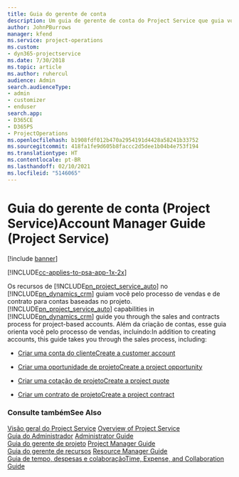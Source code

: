 ```yaml
---
title: Guia do gerente de conta
description: Um guia de gerente de conta do Project Service que guia você pelo processo de vendas e de contrato para contas baseadas no projeto
author: JohnPBurrows
manager: kfend
ms.service: project-operations
ms.custom:
- dyn365-projectservice
ms.date: 7/30/2018
ms.topic: article
ms.author: ruhercul
audience: Admin
search.audienceType:
- admin
- customizer
- enduser
search.app:
- D365CE
- D365PS
- ProjectOperations
ms.openlocfilehash: b1908fdf012b470a2954191d4428a58241b33752
ms.sourcegitcommit: 418fa1fe9d605b8faccc2d5dee1b04b4e753f194
ms.translationtype: HT
ms.contentlocale: pt-BR
ms.lasthandoff: 02/10/2021
ms.locfileid: "5146065"
---
```

# <a name="account-manager-guide-project-service"></a><span data-ttu-id="80df8-103">Guia do gerente de conta (Project Service)</span><span class="sxs-lookup"><span data-stu-id="80df8-103">Account Manager Guide (Project Service)</span></span>

[!include [banner](../includes/psa-now-project-operations.md)]

[!INCLUDE[cc-applies-to-psa-app-1x-2x](../includes/cc-applies-to-psa-app-1x-2x.md)]

<span data-ttu-id="80df8-104">Os recursos de [!INCLUDE[pn_project_service_auto](../includes/pn-project-service-auto.md)] no [!INCLUDE[pn_dynamics_crm](../includes/pn-dynamics-crm.md)] guiam você pelo processo de vendas e de contrato para contas baseadas no projeto.</span><span class="sxs-lookup"><span data-stu-id="80df8-104">[!INCLUDE[pn_project_service_auto](../includes/pn-project-service-auto.md)] capabilities in [!INCLUDE[pn_dynamics_crm](../includes/pn-dynamics-crm.md)] guide you through the sales and contracts process for project-based accounts.</span></span> <span data-ttu-id="80df8-105">Além da criação de contas, esse guia orienta você pelo processo de vendas, incluindo:</span><span class="sxs-lookup"><span data-stu-id="80df8-105">In addition to creating accounts, this guide takes you through the sales process, including:</span></span>  
  
-   [<span data-ttu-id="80df8-106">Criar uma conta do cliente</span><span class="sxs-lookup"><span data-stu-id="80df8-106">Create a customer account</span></span>](../psa/create-customer-account.md)  
  
-   [<span data-ttu-id="80df8-107">Criar uma oportunidade de projeto</span><span class="sxs-lookup"><span data-stu-id="80df8-107">Create a project opportunity</span></span>](../psa/create-project-opportunity.md)  
  
-   [<span data-ttu-id="80df8-108">Criar uma cotação de projeto</span><span class="sxs-lookup"><span data-stu-id="80df8-108">Create a project quote</span></span>](../psa/create-project-quote.md)  
  
-   [<span data-ttu-id="80df8-109">Criar um contrato de projeto</span><span class="sxs-lookup"><span data-stu-id="80df8-109">Create a project contract</span></span>](../psa/create-project-contract.md)  
  
  
### <a name="see-also"></a><span data-ttu-id="80df8-110">Consulte também</span><span class="sxs-lookup"><span data-stu-id="80df8-110">See Also</span></span>  
 <span data-ttu-id="80df8-111">[Visão geral do Project Service](../psa/overview.md) </span><span class="sxs-lookup"><span data-stu-id="80df8-111">[Overview of Project Service](../psa/overview.md) </span></span>  
 <span data-ttu-id="80df8-112">[Guia do Administrador](../psa/admin-guide.md) </span><span class="sxs-lookup"><span data-stu-id="80df8-112">[Administrator Guide](../psa/admin-guide.md) </span></span>  
 <span data-ttu-id="80df8-113">[Guia do gerente de projeto](../psa/project-manager-guide.md) </span><span class="sxs-lookup"><span data-stu-id="80df8-113">[Project Manager Guide](../psa/project-manager-guide.md) </span></span>  
 <span data-ttu-id="80df8-114">[Guia do gerente de recursos](../psa/resource-manager-guide.md) </span><span class="sxs-lookup"><span data-stu-id="80df8-114">[Resource Manager Guide](../psa/resource-manager-guide.md) </span></span>  
 [<span data-ttu-id="80df8-115">Guia de tempo, despesas e colaboração</span><span class="sxs-lookup"><span data-stu-id="80df8-115">Time, Expense, and Collaboration Guide</span></span>](../psa/time-expense-collaboration-guide.md)
